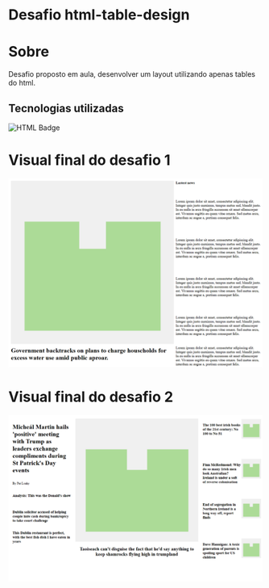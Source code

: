 # Desafio html-table-design

# Sobre
   Desafio proposto em aula, desenvolver um layout utilizando apenas tables do html.
  
## Tecnologias utilizadas 
  ![HTML Badge](https://img.shields.io/badge/HTML-239120?style=for-the-badge&logo=html5&logoColor=white)

# Visual final do desafio 1
  <img src="screenshot-versao-final-desafio-1.png" alt="Screenshot da versão final do layout 1.">

# Visual final do desafio 2
<img src="screenshot-versao-final-desafio-2.png" alt="Screenshot da versão final do layout 2.">
    